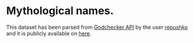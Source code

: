 # Mythological names.

This dataset has been parsed from [Godchecker API](https://www.godchecker.com/) by the user [repushko](https://github.com/repushko) and it is publicly available on [here](https://github.com/repushko/mythology_names_dataset).